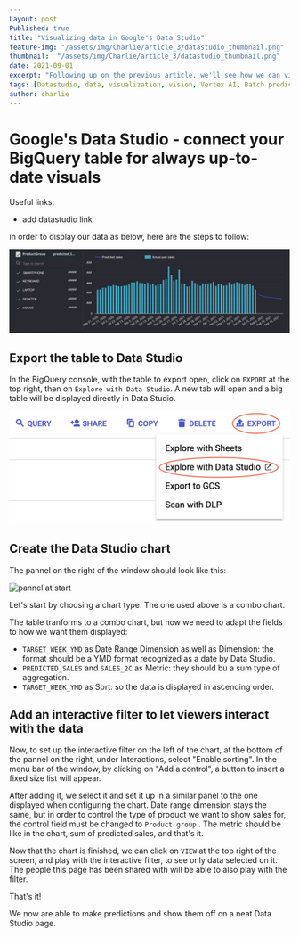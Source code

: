 ```yaml
---
Layout: post
Published: true
title: "Visualizing data in Google's Data Studio"
feature-img: "/assets/img/Charlie/article_3/datastudio_thumbnail.png"
thumbnail:  "/assets/img/Charlie/article_3/datastudio_thumbnail.png"
date: 2021-09-01
excerpt: "Following up on the previous article, we'll see how we can visualize the predicted data in an easy to read graph"
tags: [Datastudio, data, visualization, vision, Vertex AI, Batch prediction, prediction, AI, ML, Artificial intelligence, machine learning, megazone, ai center]
author: charlie
---
```


# Google's Data Studio - connect your BigQuery table for always up-to-date visuals

Useful links:

- add datastudio link

in order to display our data as below, here are the steps to follow:

 ![data prediction visualized](/assets/img/Charlie/article_3/final_result_visualized.png)



## Export the table to Data Studio

In the BigQuery console, with the table to export open, click on `EXPORT` at the top right, then on `Explore with Data Studio`. A new tab will open and a big table will be displayed directly in Data Studio.

![Export to datastudio](/assets/img/Charlie/article_3/export_to_datastudio.png)

## Create the Data Studio chart

The pannel on the right of the window should look like this:

![pannel at start](/Users/mzc01-charlie/mzcloudnoa/assets/img/Charlie/article_3/pannel_at_start.png)

Let's start by choosing a chart type. The one used above is a combo chart.

The table tranforms to a combo chart, but now we need to adapt the fields to how we want them displayed:

- `TARGET_WEEK_YMD` as Date Range Dimension as well as Dimension: the format should be a YMD format recognized as a date by Data Studio.
- `PREDICTED_SALES` and `SALES_2C` as Metric: they should bu a sum type of aggregation.
- `TARGET_WEEK_YMD` as Sort: so the data is displayed in ascending order.



## Add an interactive filter to let viewers interact with the data

Now, to set up the interactive filter on the left of the chart, at the bottom of the pannel on the right, under Interactions, select "Enable sorting". In the menu bar of the window, by clicking on "Add a control", a button to insert a fixed size list will appear. 

After adding it, we select it and set it up in a similar panel to the one displayed when configuring the chart. Date range dimension stays the same, but in order to control the type of product we want to show sales for, the control field must be changed to `Product group` . The metric should be like in the chart, sum of predicted sales, and that's it.

Now that the chart is finished, we can click on `VIEW` at the top right of the screen, and play with the interactive filter, to see only data selected on it. The people this page has been shared with will be able to also play with the filter.



That's it! 

We now are able to make predictions and show them off on a neat Data Studio page.
